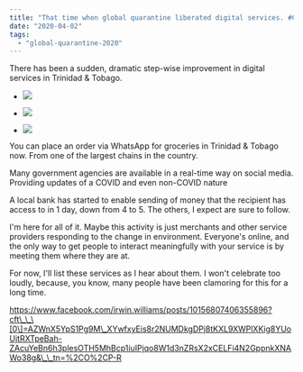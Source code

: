 ```yaml
---
title: "That time when global quarantine liberated digital services. #CoronaEffect"
date: "2020-04-02"
tags: 
  - "global-quarantine-2020"
---
```


There has been a sudden, dramatic step-wise improvement in digital services in Trinidad & Tobago.

- ![](https://irwinium.files.wordpress.com/2020/04/image.png?w=840)
    
- ![](https://irwinium.files.wordpress.com/2020/03/image.png?w=782)
    
- ![](https://irwinium.files.wordpress.com/2020/04/tru-valu-ad.png?w=1024)
    

You can place an order via WhatsApp for groceries in Trinidad & Tobago now. From one of the largest chains in the country.

Many government agencies are available in a real-time way on social media. Providing updates of a COVID and even non-COVID nature

A local bank has started to enable sending of money that the recipient has access to in 1 day, down from 4 to 5. The others, I expect are sure to follow.

I'm here for all of it. Maybe this activity is just merchants and other service providers responding to the change in environment. Everyone's online, and the only way to get people to interact meaningfully with your service is by meeting them where they are at.

For now, I'll list these services as I hear about them. I won't celebrate too loudly, because, you know, many people have been clamoring for this for a long time.

https://www.facebook.com/irwin.williams/posts/10156807406355896?cft\_\_\[0\]=AZWnX5YpS1Pg9M\_XYwfxyEis8r2NUMDkgDPj8tKXL9XWPlXKig8YUoUjtRXTpeBah-ZAcuYeBn6h3plesOTH5MhBcp1iuIPjqo8W1d3nZRsX2xCELFi4N2GppnkXNAWo38g&\_\_tn=%2CO%2CP-R
